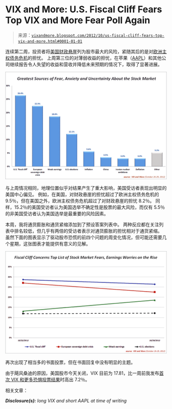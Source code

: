 <!--yml

category: 未分类

date: 2024-05-18 16:24:20

-->

# VIX and More: U.S. Fiscal Cliff Fears Top VIX and More Fear Poll Again

> 来源：[`vixandmore.blogspot.com/2012/10/us-fiscal-cliff-fears-top-vix-and-more.html#0001-01-01`](http://vixandmore.blogspot.com/2012/10/us-fiscal-cliff-fears-top-vix-and-more.html#0001-01-01)

连续第二周，投资者将[美国财政悬崖](http://vixandmore.blogspot.com/search/label/fiscal%20cliff)列为股市最大的风险，紧随其后的是对[欧洲主权债务危机](http://vixandmore.blogspot.com/search/label/European%20sovereign%20debt%20crisis)的担忧。 上周第三位的对薄弱收益的担忧，在苹果（[AAPL](http://vixandmore.blogspot.com/search/label/AAPL)）和其他公司继续报告令人失望的收益和营收并降低未来预期的情况下，取得了显著进展。

![](img/073b62471789a381d8055018ab1b5e2e.png)

与上周情况相同，地理位置似乎对结果产生了重大影响，美国受访者表现出明显的美国中心偏见。 例如，在美国，对财政悬崖的担忧超过了欧洲主权债务危机的 9.5％，但在美国之外，欧洲主权债务危机超过了对财政悬崖的担忧 8.2％。 同样，15.2％的美国受访者认为美国选举不确定性是股票的最大风险，而仅有 5.5％的非美国受访者认为美国选举是最重要的风险因素。

本周，我将通货膨胀和通货紧缩添加到了预设答案列表中。 两种反应都在关注列表中排名较低，但几乎有两倍的受访者表示对通货膨胀的担忧相对于通货紧缩。 虽然下面的图表显示了驱动股市恐慌的前四个问题的周变化情况，但可能还需要几个星期，这张图表才能提供有意义的见解。

![](img/d5a6cf10a8c9f01a5a599b47376f6b8f.png)

再次出现了相当多的书面投票，但在书面回复中没有明显的主题。

由于飓风桑迪的原因，美国股市今天关闭，VIX 目前为 17.81，比一周前我发布[首次 VIX 和更多恐惧投票结果](http://vixandmore.blogspot.com/2012/10/us-fiscal-cliff-concerns-top-results-in.html)时高出 7.2％。

相关文章：

***Disclosure(s):*** *long VIX and short AAPL at time of writing*
